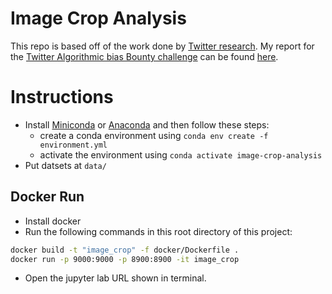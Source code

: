 # Image Crop Analysis

This repo is based off of the work done by [Twitter research](https://github.com/twitter-research/image-crop-analysis). 
My report for the [Twitter Algorithmic bias Bounty challenge](https://hackerone.com/twitter-algorithmic-bias?type=team&view_policy=true) can be found [here](Report.md).



# Instructions

- Install [Miniconda](https://docs.conda.io/en/latest/miniconda.html) or [Anaconda](https://www.anaconda.com/products/individual) and then follow these steps:
  * create a conda environment using `conda env create -f environment.yml`
  * activate the environment using `conda activate image-crop-analysis`
- Put datsets at `data/`

## Docker Run

* Install docker 
* Run the following commands in this root directory of this project:

```bash
docker build -t "image_crop" -f docker/Dockerfile .
docker run -p 9000:9000 -p 8900:8900 -it image_crop
```
* Open the jupyter lab URL shown in terminal. 

